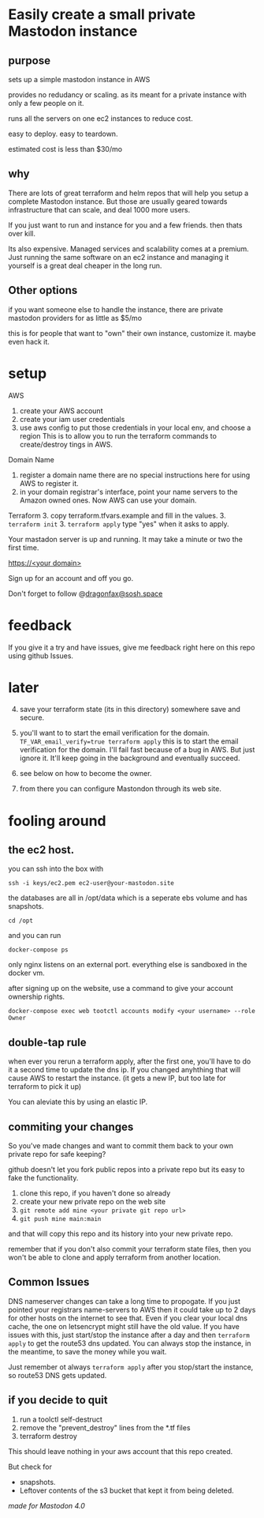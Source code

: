 
# Easily create a small private Mastodon instance

## purpose

sets up a simple mastodon instance in AWS

provides no redudancy or scaling.
as its meant for a private instance with only a few people on it.

runs all the servers on one ec2 instances to reduce cost.

easy to deploy.
easy to teardown.

estimated cost is less than $30/mo

## why

There are lots of great terraform and helm repos that will help you setup a complete Mastodon instance. But those are usually geared towards infrastructure that can scale, and deal 1000 more users. 

If you just want to run and instance for you and a few friends. then thats over kill.

Its also expensive. Managed services and scalability comes at a premium. Just running the same software on an ec2 instance and managing it yourself is a great deal cheaper in the long run.


## Other options


if you want someone else to handle the instance, there are private mastodon providers for as little as $5/mo

this is for people that want to "own" their own instance, customize it. maybe even hack it.


# setup

AWS
  1. create your AWS account
  2. create your iam user credentials
  3. use aws config to put those credentials in your local env, and choose a region
  This is to allow you to run the terraform commands to create/destroy tings in AWS.

Domain Name
  1. register a domain name
  there are no special instructions here for using AWS to register it.
  2. in your domain registrar's interface, point your name servers to the Amazon owned ones. 
Now AWS can use your domain.

Terraform
  3. copy terraform.tfvars.example and fill in the values.
  3. `terraform init`
  3. `terraform apply`
  type "yes" when it asks to apply.

Your mastadon server is up and running.  It may take a minute or two the first time.

[https://&lt;your domain&gt;](https://your-domain)


Sign up for an account and off you go.

Don't forget to follow @dragonfax@sosh.space


# feedback

If you give it a try and have issues, give me feedback right here on this repo using github Issues.

# later

4. save your terraform state (its in this directory) somewhere save and secure.


5. you'll want to to start the email verification for the domain.
`TF_VAR_email_verify=true terraform apply`
this is to start the email verification for the domain.
I'll fail fast because of a bug in AWS. But just ignore it.
It'll keep going in the background and eventually succeed. 
8. see below on how to become the owner. 
9. from there you can configure Mastondon through its web site.


# fooling around

##  the ec2 host.

you can ssh into the box with 

`ssh -i keys/ec2.pem ec2-user@your-mastodon.site`

the databases are all in /opt/data which is a seperate ebs volume and has snapshots.

`cd /opt`

and you can run 

`docker-compose ps`


only nginx listens on an external port. everything else is sandboxed in the docker vm.


after signing up on the website, use a command to give your account ownership rights.

`docker-compose exec web tootctl accounts modify <your username> --role Owner`


## double-tap rule

when ever you rerun a terraform apply, after the first one, you'll have to do it a second time to update the dns ip. If you changed anyhthing that will cause AWS to restart the instance. (it gets a new IP, but too late for terraform to pick it up)

You can aleviate this by using an elastic IP.

## commiting your changes

So you've made changes and want to commit them back to your own private repo for safe keeping?

github doesn't let you fork public repos into a private repo but its easy to fake the functionality.

1. clone this repo, if you haven't done so already
2. create your new private repo on the web site
3. `git remote add mine <your private git repo url>`
4. `git push mine main:main`

and that will copy this repo and its history into your new private repo.



remember that if you don't also commit your terraform state files, then you won't be able to clone and apply terraform from another location.


## Common Issues

DNS nameserver changes can take a long time to propogate. If you just pointed your registrars name-servers to AWS then it could take up to 2 days for other hosts on the internet to see that. Even if you clear your local dns cache, the one on letsencrypt might still have the old value. If you have issues with this, just start/stop the instance after a day and then `terraform apply` to get the route53 dns updated.
You can always stop the instance, in the meantime, to save the money while you wait.

Just remember ot always `terraform apply` after you stop/start the instance, so route53 DNS gets updated.

## if you decide to quit

1. run a toolctl self-destruct
2. remove the "prevent_destroy" lines from the *.tf files
3. terraform destroy

This should leave nothing in your aws account that this repo created.

But check for 
* snapshots.
* Leftover contents of the s3 bucket that kept it from being deleted.



*made for Mastodon 4.0*
